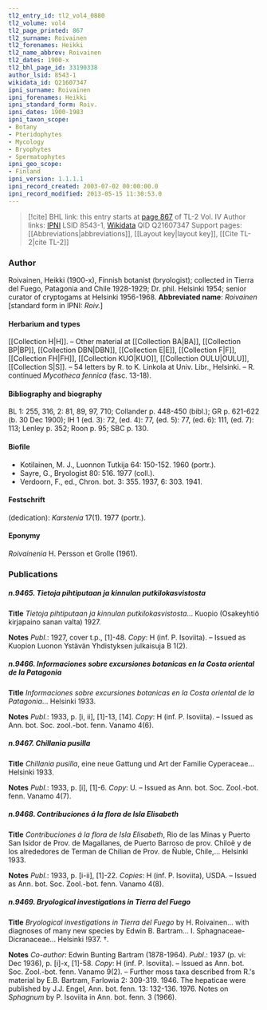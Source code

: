 ```yaml
---
tl2_entry_id: tl2_vol4_0880
tl2_volume: vol4
tl2_page_printed: 867
tl2_surname: Roivainen
tl2_forenames: Heikki
tl2_name_abbrev: Roivainen
tl2_dates: 1900-x
tl2_bhl_page_id: 33190338
author_lsid: 8543-1
wikidata_id: Q21607347
ipni_surname: Roivainen
ipni_forenames: Heikki
ipni_standard_form: Roiv.
ipni_dates: 1900-1983
ipni_taxon_scope: 
- Botany
- Pteridophytes
- Mycology
- Bryophytes
- Spermatophytes
ipni_geo_scope: 
- Finland
ipni_version: 1.1.1.1
ipni_record_created: 2003-07-02 00:00:00.0
ipni_record_modified: 2013-05-15 11:30:53.0
---
```


> [!cite] BHL link: this entry starts at [page 867](https://www.biodiversitylibrary.org/page/33190338) of TL-2 Vol. IV
> Author links: [IPNI](https://www.ipni.org/a/8543-1) LSID 8543-1, [Wikidata](https://www.wikidata.org/wiki/Q21607347) QID Q21607347
> Support pages: [[Abbreviations|abbreviations]], [[Layout key|layout key]], [[Cite TL-2|cite TL-2]]

### Author

Roivainen, Heikki (1900-x), Finnish botanist (bryologist); collected in Tierra del Fuego, Patagonia and Chile 1928-1929; Dr. phil. Helsinki 1954; senior curator of cryptogams at Helsinki 1956-1968. 
**Abbreviated name**: *Roivainen* \[standard form in IPNI: *Roiv.*\]

#### Herbarium and types

[[Collection H|H]]. – Other material at [[Collection BA|BA]], [[Collection BP|BP]], [[Collection DBN|DBN]], [[Collection E|E]], [[Collection F|F]], [[Collection FH|FH]], [[Collection KUO|KUO]], [[Collection OULU|OULU]], [[Collection S|S]]. – 54 letters by R. to K. Linkola at Univ. Libr., Helsinki. – R. continued *Mycotheca fennica* (fasc. 13-18).

#### Bibliography and biography

BL 1: 255, 316, 2: 81, 89, 97, 710; Collander p. 448-450 (bibl.); GR p. 621-622 (b. 30 Dec 1900); IH 1 (ed. 3): 72, (ed. 4): 77, (ed. 5): 77, (ed. 6): 111, (ed. 7): 113; Lenley p. 352; Roon p. 95; SBC p. 130.

#### Biofile

- Kotilainen, M. J., Luonnon Tutkija 64: 150-152. 1960 (portr.).
- Sayre, G., Bryologist 80: 516. 1977 (coll.).
- Verdoorn, F., ed., Chron. bot. 3: 355. 1937, 6: 303. 1941.

#### Festschrift

(dedication): *Karstenia* 17(1). 1977 (portr.).

#### Eponymy

*Roivainenia* H. Persson et Grolle (1961).

### Publications

##### n.9465. Tietoja pihtiputaan ja kinnulan putkilokasvistosta

**Title**
*Tietoja pihtiputaan ja kinnulan putkilokasvistosta*... Kuopio (Osakeyhtiö kirjapaino sanan valta) 1927.

**Notes**
*Publ*.: 1927, cover t.p., \[1\]-48. *Copy*: H (inf. P. Isoviita). – Issued as Kuopion Luonon Ystävän Yhdistyksen julkaisuja B 1(2).

##### n.9466. Informaciones sobre excursiones botanicas en la Costa oriental de la Patagonia

**Title**
*Informaciones sobre excursiones botanicas en la Costa oriental de la Patagonia*... Helsinki 1933.

**Notes**
*Publ*.: 1933, p. \[i, ii\], \[1\]-13, \[14\]. *Copy*: H (inf. P. Isoviita). – Issued as Ann. bot. Soc. zool.-bot. fenn. Vanamo 4(6).

##### n.9467. Chillania pusilla

**Title**
*Chillania pusilla*, eine neue Gattung und Art der Familie Cyperaceae... Helsinki 1933.

**Notes**
*Publ*.: 1933, p. \[i\], \[1\]-6. *Copy*: U. – Issued as Ann. bot. Soc. Zool.-bot. fenn. Vanamo 4(7).

##### n.9468. Contribuciones á la flora de Isla Elisabeth

**Title**
*Contribuciones á la flora de Isla Elisabeth*, Rio de las Minas y Puerto San Isidor de Prov. de Magallanes, de Puerto Barroso de prov. Chiloë y de los alrededores de Terman de Chilian de Prov. de Ñuble, Chile,... Helsinki 1933.

**Notes**
*Publ*.: 1933, p. \[i-ii\], \[1\]-22. *Copies*: H (inf. P. Isoviita), USDA. – Issued as Ann. bot. Soc. Zool.-bot. fenn. Vanamo 4(8).

##### n.9469. Bryological investigations in Tierra del Fuego

**Title**
*Bryological investigations in Tierra del Fuego* by H. Roivainen... with diagnoses of many new species by Edwin B. Bartram... I. Sphagnaceae-Dicranaceae... Helsinki !937. †.

**Notes**
*Co-author*: Edwin Bunting Bartram (1878-1964).
*Publ*.: 1937 (p. vi: Dec 1936), p. \[i\]-x, \[1\]-58. *Copy*: H (inf. P. Isoviita). – Issued as Ann. bot. Soc. Zool.-bot. fenn. Vanamo 9(2). – Further moss taxa described from R.'s material by E.B. Bartram, Farlowia 2: 309-319. 1946. The hepaticae were published by J.J. Engel, Ann. bot. fenn. 13: 132-136. 1976. Notes on *Sphagnum* by P. Isoviita in Ann. bot. fenn. 3 (1966).

